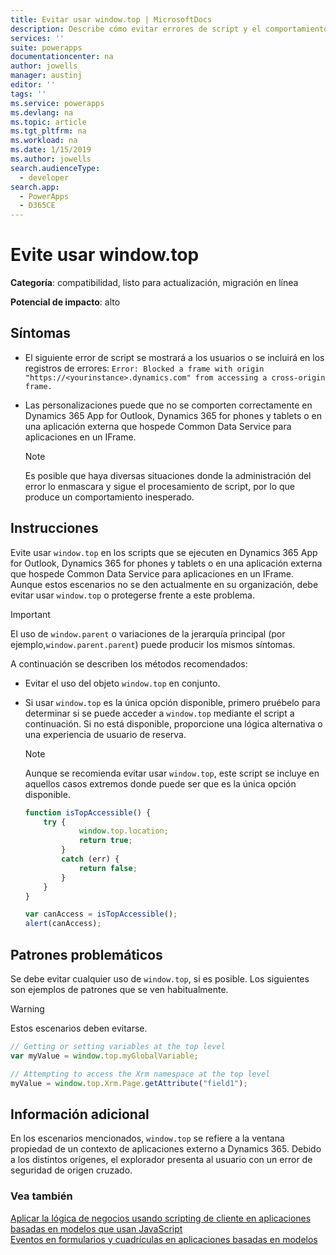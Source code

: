 ```yaml
---
title: Evitar usar window.top | MicrosoftDocs
description: Describe cómo evitar errores de script y el comportamiento incorrecto de las aplicaciones asociado con el uso de window.top en personalizaciones de JavaScript.
services: ''
suite: powerapps
documentationcenter: na
author: jowells
manager: austinj
editor: ''
tags: ''
ms.service: powerapps
ms.devlang: na
ms.topic: article
ms.tgt_pltfrm: na
ms.workload: na
ms.date: 1/15/2019
ms.author: jowells
search.audienceType:
  - developer
search.app:
  - PowerApps
  - D365CE
---
```

# <a name="avoid-using-windowtop"></a>Evite usar window.top

**Categoría**: compatibilidad, listo para actualización, migración en línea

**Potencial de impacto**: alto

<a name='symptoms'></a>

## <a name="symptoms"></a>Síntomas

- El siguiente error de script se mostrará a los usuarios o se incluirá en los registros de errores: `Error: Blocked a frame with origin "https://<yourinstance>.dynamics.com" from accessing a cross-origin frame.`
- Las personalizaciones puede que no se comporten correctamente en Dynamics 365 App for Outlook, Dynamics 365 for phones y tablets o en una aplicación externa que hospede Common Data Service para aplicaciones en un IFrame.

  > [!NOTE]
  > Es posible que haya diversas situaciones donde la administración del error lo enmascara y sigue el procesamiento de script, por lo que produce un comportamiento inesperado.

<a name='guidance'></a>

## <a name="guidance"></a>Instrucciones

Evite usar `window.top` en los scripts que se ejecuten en Dynamics 365 App for Outlook, Dynamics 365 for phones y tablets o en una aplicación externa que hospede Common Data Service para aplicaciones en un IFrame. Aunque estos escenarios no se den actualmente en su organización, debe evitar usar `window.top` o protegerse frente a este problema.

 > [!IMPORTANT]
 > El uso de `window.parent` o variaciones de la jerarquía principal (por ejemplo,`window.parent.parent`) puede producir los mismos síntomas.

A continuación se describen los métodos recomendados:

- Evitar el uso del objeto `window.top` en conjunto.

- Si usar `window.top` es la única opción disponible, primero pruébelo para determinar si se puede acceder a `window.top` mediante el script a continuación. Si no está disponible, proporcione una lógica alternativa o una experiencia de usuario de reserva.

  > [!NOTE]
  > Aunque se recomienda evitar usar `window.top`, este script se incluye en aquellos casos extremos donde puede ser que es la única opción disponible.

    ```javascript
    function isTopAccessible() {
        try {
                window.top.location;
                return true;
            }
            catch (err) {
                return false;
            }
        }
    }

    var canAccess = isTopAccessible();
    alert(canAccess);
    ```

<a name='problem'></a>

## <a name="problematic-patterns"></a>Patrones problemáticos

Se debe evitar cualquier uso de `window.top`, si es posible. Los siguientes son ejemplos de patrones que se ven habitualmente.

> [!WARNING]
> Estos escenarios deben evitarse.

```javascript
// Getting or setting variables at the top level
var myValue = window.top.myGlobalVariable;

// Attempting to access the Xrm namespace at the top level
myValue = window.top.Xrm.Page.getAttribute("field1");
```

<a name='additional'></a>

## <a name="additional-information"></a>Información adicional

En los escenarios mencionados, `window.top` se refiere a la ventana propiedad de un contexto de aplicaciones externo a Dynamics 365. Debido a los distintos orígenes, el explorador presenta al usuario con un error de seguridad de origen cruzado.

### <a name="see-also"></a>Vea también
[Aplicar la lógica de negocios usando scripting de cliente en aplicaciones basadas en modelos que usan JavaScript](/powerapps/developer/model-driven-apps/client-scripting)<br/>
[Eventos en formularios y cuadrículas en aplicaciones basadas en modelos](/powerapps/developer/model-driven-apps/clientapi/events-forms-grids)<br/>